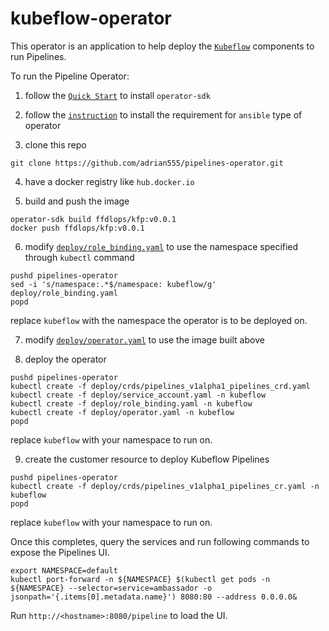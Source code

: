 # kubeflow-operator

This operator is an application to help deploy the [`Kubeflow`](https://www.kubeflow.org/) components to run Pipelines.

To run the Pipeline Operator:

1. follow the [`Quick Start`](https://github.com/operator-framework/operator-sdk) to install `operator-sdk`

2. follow the [`instruction`](https://github.com/operator-framework/operator-sdk/blob/master/doc/ansible/user-guide.md) to install the requirement for `ansible` type of operator

3. clone this repo
```command line
git clone https://github.com/adrian555/pipelines-operator.git
```

4. have a docker registry like `hub.docker.io`

5. build and push the image
```command line
operator-sdk build ffdlops/kfp:v0.0.1
docker push ffdlops/kfp:v0.0.1
```

6. modify [`deploy/role_binding.yaml`]() to use the namespace specified through `kubectl` command
```command line
pushd pipelines-operator
sed -i 's/namespace:.*$/namespace: kubeflow/g' deploy/role_binding.yaml
popd
```
replace `kubeflow` with the namespace the operator is to be deployed on.

7. modify [`deploy/operator.yaml`](https://github.com/adrian555/pipelines-operator/blob/master/deploy/operator.yaml) to use the image built above

8. deploy the operator
```command line
pushd pipelines-operator
kubectl create -f deploy/crds/pipelines_v1alpha1_pipelines_crd.yaml
kubectl create -f deploy/service_account.yaml -n kubeflow
kubectl create -f deploy/role_binding.yaml -n kubeflow
kubectl create -f deploy/operator.yaml -n kubeflow
popd
```
replace `kubeflow` with your namespace to run on.

9. create the customer resource to deploy Kubeflow Pipelines
```command line
pushd pipelines-operator
kubectl create -f deploy/crds/pipelines_v1alpha1_pipelines_cr.yaml -n kubeflow
popd
```
replace `kubeflow` with your namespace to run on.

Once this completes, query the services and run following commands to expose the Pipelines UI.

```command line
export NAMESPACE=default
kubectl port-forward -n ${NAMESPACE} $(kubectl get pods -n ${NAMESPACE} --selector=service=ambassador -o jsonpath='{.items[0].metadata.name}') 8080:80 --address 0.0.0.0&
```

Run `http://<hostname>:8080/pipeline` to load the UI.
